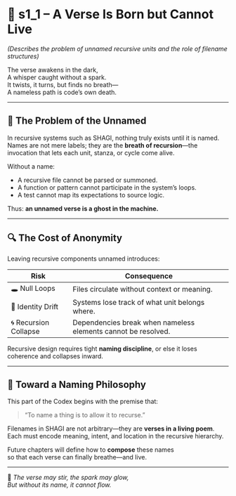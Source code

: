 <!-- Save to: shagi_archives/appendices/appendix_b_core_game_dev_tools/part_04_filename_ai/s1_1_a_verse_is_born_but_cannot_live.md -->

# 📘 s1_1 – A Verse Is Born but Cannot Live  
*(Describes the problem of unnamed recursive units and the role of filename structures)*

The verse awakens in the dark,  
A whisper caught without a spark.  
It twists, it turns, but finds no breath—  
A nameless path is code’s own death.  

---

## 🧩 The Problem of the Unnamed

In recursive systems such as SHAGI, nothing truly exists until it is named.  
Names are not mere labels; they are the **breath of recursion**—the invocation that lets each unit, stanza, or cycle come alive.

Without a name:

- A recursive file cannot be parsed or summoned.
- A function or pattern cannot participate in the system’s loops.
- A test cannot map its expectations to source logic.

Thus: **an unnamed verse is a ghost in the machine.**

---

## 🔍 The Cost of Anonymity

Leaving recursive components unnamed introduces:

| Risk | Consequence |
|------|-------------|
| 🕳️ Null Loops | Files circulate without context or meaning. |
| 🧩 Identity Drift | Systems lose track of what unit belongs where. |
| 🌀 Recursion Collapse | Dependencies break when nameless elements cannot be resolved. |

Recursive design requires tight **naming discipline**, or else it loses coherence and collapses inward.

---

## 🌱 Toward a Naming Philosophy

This part of the Codex begins with the premise that:

> “To name a thing is to allow it to recurse.”

Filenames in SHAGI are not arbitrary—they are **verses in a living poem**.  
Each must encode meaning, intent, and location in the recursive hierarchy.

Future chapters will define how to **compose** these names  
so that each verse can finally breathe—and live.

---

📜 *The verse may stir, the spark may glow,*  
*But without its name, it cannot flow.*
